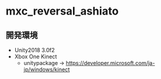 # mxc_reversal_ashiato
## 開発環境
- Unity2018 3.0f2
- Xbox One Kinect
  - unitypackage -> https://developer.microsoft.com/ja-jp/windows/kinect